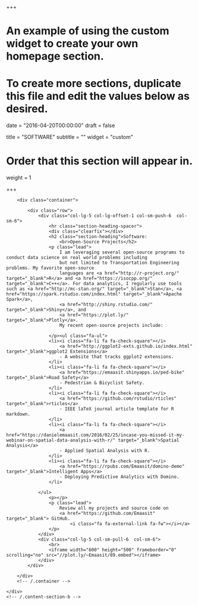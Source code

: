 +++
# An example of using the custom widget to create your own homepage section.
# To create more sections, duplicate this file and edit the values below as desired.

date = "2016-04-20T00:00:00"
draft = false

title = "SOFTWARE"
subtitle = ""
widget = "custom"

# Order that this section will appear in.
weight = 1

+++

<section id="code">
    <div class="content-section-a">

        <div class="container">

            <div class="row">
                <div class="col-lg-5 col-lg-offset-1 col-sm-push-6  col-sm-6">
                    <hr class="section-heading-spacer">
                    <div class="clearfix"></div>
                    <h2 class="section-heading">Software:
                        <br>Open-Source Projects</h2>
                    <p class="lead">
                        I am leveraging several open-source programs to conduct data science on real world problems including
                        but not limited to Transportation Engineering problems. My favorite open-source
                        languages are <a href="http://r-project.org/" target="_blank">R</a> and <a href="https://isocpp.org/" target="_blank">C++</a>. For data analytics, I regularly use tools such as <a href="http://mc-stan.org/" target="_blank">Stan</a>, <a href="https://spark.rstudio.com/index.html" target="_blank">Apache Spark</a>, 
                        <a href="http://shiny.rstudio.com/" target="_blank">Shiny</a>, and 
                        <a href="https://plot.ly/" target="_blank">Plotly</a>.
                        My recent open-source projects include:

                    </p><ul class="fa-ul">
                    <li><i class="fa-li fa fa-check-square"></i>
                        <a href="http://ggplot2-exts.github.io/index.html" target="_blank">ggplot2 Extensions</a>
                        - A website that tracks ggplot2 extensions.
                    </li>
                    <li><i class="fa-li fa fa-check-square"></i>
                        <a href="https://emaasit.shinyapps.io/ped-bike" target="_blank">Road Safety</a>
                        - Pedestrian & Bicyclist Safety.
                    </li>
                    <li><i class="fa-li fa fa-check-square"></i>
                        <a href="https://github.com/rstudio/rticles" target="_blank">rticles</a>
                        - IEEE laTeX journal article template for R markdown.
                    </li>
                    <li><i class="fa-li fa fa-check-square"></i>
                        <a href="https://danielemaasit.com/2016/02/25/incase-you-missed-it-my-webinar-on-spatial-data-analysis-with-r/" target="_blank">Spatial Analysis</a>
                        - Applied Spatial Analysis with R.
                    </li>
                    <li><i class="fa-li fa fa-check-square"></i>
                        <a href="https://rpubs.com/Emaasit/domino-demo" target="_blank">Intelligent Apps</a>
                        - Deploying Predictive Analytics with Domino.
                    </li>

                </ul>
                    <p></p>
                    <p class="lead">
                        Review all my projects and source code on
                        <a href="https://github.com/Emaasit" target="_blank"> GitHub.
                            <i class="fa fa-external-link fa-fw"></i></a>
                    </p>
                </div>
                <div class="col-lg-5 col-sm-pull-6  col-sm-6">
                    <br>
                    <iframe width="600" height="500" frameborder="0" scrolling="no" src="//plot.ly/~Emaasit/89.embed"></iframe>
                </div>
            </div>

        </div>
        <!-- /.container -->

    </div>
    <!-- /.content-section-b -->
</section>
